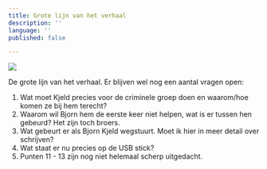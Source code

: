 ```yaml
---
title: Grote lijn van het verhaal
description: ''
language: ''
published: false

---
```

![](/images/app-creately-com.png)

De grote lijn van het verhaal. Er blijven wel nog een aantal vragen open:

1. Wat moet Kjeld precies voor de criminele groep doen en waarom/hoe komen ze bij hem terecht?
2. Waarom wil Bjorn hem de eerste keer niet helpen, wat is er tussen hen gebeurd? Het zijn toch broers.
3. Wat gebeurt er als Bjorn Kjeld wegstuurt. Moet ik hier in meer detail over schrijven?
4. Wat staat er nu precies op de USB stick?
5. Punten 11 - 13 zijn nog niet helemaal scherp uitgedacht. 
